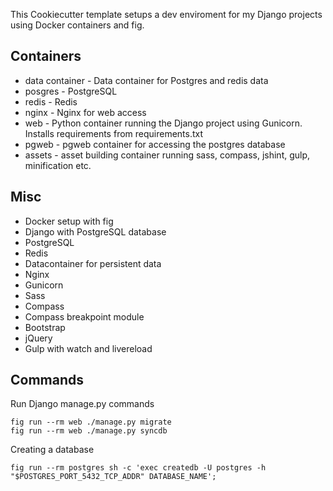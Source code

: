 This Cookiecutter template setups a dev enviroment for my Django projects using Docker containers and fig.

## Containers
- data container - Data container for Postgres and redis data
- posgres - PostgreSQL
- redis - Redis
- nginx - Nginx for web access
- web - Python container running the Django project using Gunicorn. Installs requirements from requirements.txt
- pgweb - pgweb container for accessing the postgres database
- assets - asset building container running sass, compass, jshint, gulp, minification etc.

## Misc
- Docker setup with fig
- Django with PostgreSQL database
- PostgreSQL
- Redis
- Datacontainer for persistent data
- Nginx
- Gunicorn
- Sass
- Compass
- Compass breakpoint module
- Bootstrap
- jQuery
- Gulp with watch and livereload

## Commands
Run Django manage.py commands

	fig run --rm web ./manage.py migrate
	fig run --rm web ./manage.py syncdb

Creating a database

	fig run --rm postgres sh -c 'exec createdb -U postgres -h "$POSTGRES_PORT_5432_TCP_ADDR" DATABASE_NAME';
